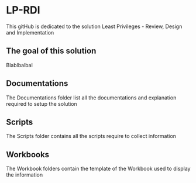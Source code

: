 # LP-RDI
This gitHub is dedicated to the solution Least Privileges - Review, Design and Implementation

## The goal of this solution
Blablbalbal

## Documentations
The  Documentations folder list all the documentations and explanation required to setup the solution

## Scripts
The  Scripts folder contains all the scripts require to collect information

## Workbooks
The Workbook folders contain the template of the Workbook used to display the information